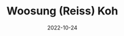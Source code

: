 ---
# Leave the homepage title empty to use the site title
title: "Woosung (Reiss) Koh"
date: 2022-10-24
type: landing

design:
  # Default section spacing
  spacing: "6rem"

sections:
  - block: resume-biography-3
    content:
      # Choose a user profile to display (a folder name within `content/authors/`)
      username: admin
      text: ""
      # Show a call-to-action button under your biography? (optional)
    design:
      css_class: dark
      background:
        color: black
        image:
          # Add your image background to `assets/media/`.
          filename: 
          filters:
            brightness: 1.0
          size: cover
          position: center
          parallax: false
  - block: collection
    content:
      title: 📚 Publications
      text: "*First Author(s), ^Advisor(s)"
      filters:
        folders:
          - publication
        exclude_featured: false
    design:
      view: citation
  - block: markdown
    content:
      title: '🤺 Mentees'
      subtitle: ''
      text: |-
          <small> I have been fortunate to mentor individuals listed below, just as I have benefited from the guidance of numerous mentors and advisors throughout my own journey.
          - MinHyung Lee ⟶ Research Intern, DAVIAN Lab, KAIST AI
          - Hyeongjin Kim ⟶ Intern (Advanced Research), Hyundai Mobis</small>

    design:
      columns: '1'
---